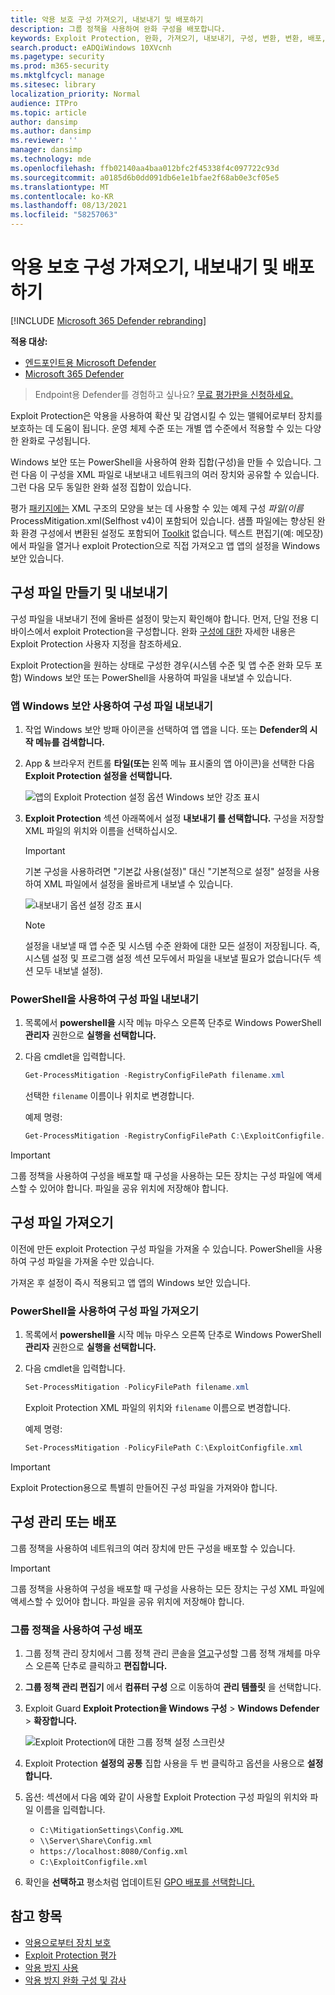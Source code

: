 ```yaml
---
title: 악용 보호 구성 가져오기, 내보내기 및 배포하기
description: 그룹 정책을 사용하여 완화 구성을 배포합니다.
keywords: Exploit Protection, 완화, 가져오기, 내보내기, 구성, 변환, 변환, 배포, 설치
search.product: eADQiWindows 10XVcnh
ms.pagetype: security
ms.prod: m365-security
ms.mktglfcycl: manage
ms.sitesec: library
localization_priority: Normal
audience: ITPro
ms.topic: article
author: dansimp
ms.author: dansimp
ms.reviewer: ''
manager: dansimp
ms.technology: mde
ms.openlocfilehash: ffb02140aa4baa012bfc2f45338f4c097722c93d
ms.sourcegitcommit: a0185d6b0dd091db6e1e1bfae2f68ab0e3cf05e5
ms.translationtype: MT
ms.contentlocale: ko-KR
ms.lasthandoff: 08/13/2021
ms.locfileid: "58257063"
---
```

# <a name="import-export-and-deploy-exploit-protection-configurations"></a>악용 보호 구성 가져오기, 내보내기 및 배포하기

[!INCLUDE [Microsoft 365 Defender rebranding](../../includes/microsoft-defender.md)]


**적용 대상:**
- [엔드포인트용 Microsoft Defender](https://go.microsoft.com/fwlink/p/?linkid=2154037)
- [Microsoft 365 Defender](https://go.microsoft.com/fwlink/?linkid=2118804)

> Endpoint용 Defender를 경험하고 싶나요? [무료 평가판을 신청하세요.](https://signup.microsoft.com/create-account/signup?products=7f379fee-c4f9-4278-b0a1-e4c8c2fcdf7e&ru=https://aka.ms/MDEp2OpenTrial?ocid=docs-wdatp-exposedapis-abovefoldlink)

Exploit Protection은 악용을 사용하여 확산 및 감염시킬 수 있는 맬웨어로부터 장치를 보호하는 데 도움이 됩니다. 운영 체제 수준 또는 개별 앱 수준에서 적용할 수 있는 다양한 완화로 구성됩니다.

Windows 보안 또는 PowerShell을 사용하여 완화 집합(구성)을 만들 수 있습니다. 그런 다음 이 구성을 XML 파일로 내보내고 네트워크의 여러 장치와 공유할 수 있습니다. 그런 다음 모두 동일한 완화 설정 집합이 있습니다.

평가 [패키지에는](https://demo.wd.microsoft.com/Page/EP) XML 구조의 모양을 보는 데 사용할 수 있는 예제 구성 *파일(이름* ProcessMitigation.xml(Selfhost v4)이 포함되어 있습니다. 샘플 파일에는 향상된 완화 환경 구성에서 변환된 설정도 포함되어 [Toolkit](https://support.microsoft.com/help/2458544/the-enhanced-mitigation-experience-toolkit) 없습니다. 텍스트 편집기(예: 메모장)에서 파일을 열거나 exploit Protection으로 직접 가져오고 앱 앱의 설정을 Windows 보안 있습니다.

## <a name="create-and-export-a-configuration-file"></a>구성 파일 만들기 및 내보내기

구성 파일을 내보내기 전에 올바른 설정이 맞는지 확인해야 합니다. 먼저, 단일 전용 디바이스에서 exploit Protection을 구성합니다. 완화 [구성에 대한](customize-exploit-protection.md) 자세한 내용은 Exploit Protection 사용자 지정을 참조하세요.

Exploit Protection을 원하는 상태로 구성한 경우(시스템 수준 및 앱 수준 완화 모두 포함) Windows 보안 또는 PowerShell을 사용하여 파일을 내보낼 수 있습니다.

### <a name="use-the-windows-security-app-to-export-a-configuration-file"></a>앱 Windows 보안 사용하여 구성 파일 내보내기

1. 작업 Windows 보안 방패 아이콘을 선택하여 앱 앱을 니다. 또는 **Defender의 시작 메뉴를 검색합니다.**

2. App & 브라우저 컨트롤 **타일(또는** 왼쪽 메뉴 표시줄의 앱 아이콘)을 선택한 다음 **Exploit Protection 설정을 선택합니다.**

    ![앱의 Exploit Protection 설정 옵션 Windows 보안 강조 표시](../../media/wdsc-exp-prot.png)

3. **Exploit Protection** 섹션 아래쪽에서 설정 **내보내기 를 선택합니다.** 구성을 저장할 XML 파일의 위치와 이름을 선택하십시오.

    > [!IMPORTANT]
    > 기본 구성을 사용하려면 "기본값 사용(설정)" 대신 "기본적으로 설정" 설정을 사용하여 XML 파일에서 설정을 올바르게 내보낼 수 있습니다.

    ![내보내기 옵션 설정 강조 표시](../../media/wdsc-exp-prot-export.png)

    > [!NOTE]
    > 설정을 내보낼 때 앱 수준 및 시스템 수준 완화에 대한 모든 설정이 저장됩니다. 즉, 시스템 설정 및 프로그램 설정 섹션  모두에서  파일을 내보낼 필요가 없습니다(두 섹션 모두 내보낼 설정).

### <a name="use-powershell-to-export-a-configuration-file"></a>PowerShell을 사용하여 구성 파일 내보내기

1. 목록에서 **powershell을** 시작 메뉴 마우스 오른쪽 단추로 Windows PowerShell **관리자** 권한으로 **실행을 선택합니다.**
2. 다음 cmdlet을 입력합니다.

    ```PowerShell
    Get-ProcessMitigation -RegistryConfigFilePath filename.xml
    ```

    선택한 `filename` 이름이나 위치로 변경합니다.

    예제 명령:

    ```powershell
    Get-ProcessMitigation -RegistryConfigFilePath C:\ExploitConfigfile.xml
    ```

> [!IMPORTANT]
> 그룹 정책을 사용하여 구성을 배포할 때 구성을 사용하는 모든 장치는 구성 파일에 액세스할 수 있어야 합니다. 파일을 공유 위치에 저장해야 합니다.

## <a name="import-a-configuration-file"></a>구성 파일 가져오기

이전에 만든 exploit Protection 구성 파일을 가져올 수 있습니다. PowerShell을 사용하여 구성 파일을 가져올 수만 있습니다.

가져온 후 설정이 즉시 적용되고 앱 앱의 Windows 보안 있습니다.

### <a name="use-powershell-to-import-a-configuration-file"></a>PowerShell을 사용하여 구성 파일 가져오기

1. 목록에서 **powershell을** 시작 메뉴 마우스 오른쪽 단추로 Windows PowerShell **관리자** 권한으로 **실행을 선택합니다.**
2. 다음 cmdlet을 입력합니다.

    ```PowerShell
    Set-ProcessMitigation -PolicyFilePath filename.xml
    ```

    Exploit Protection XML 파일의 위치와 `filename` 이름으로 변경합니다.

    예제 명령:

    ```powershell
    Set-ProcessMitigation -PolicyFilePath C:\ExploitConfigfile.xml
    ```

> [!IMPORTANT]
> Exploit Protection용으로 특별히 만들어진 구성 파일을 가져와야 합니다.

## <a name="manage-or-deploy-a-configuration"></a>구성 관리 또는 배포

그룹 정책을 사용하여 네트워크의 여러 장치에 만든 구성을 배포할 수 있습니다.

> [!IMPORTANT]
> 그룹 정책을 사용하여 구성을 배포할 때 구성을 사용하는 모든 장치는 구성 XML 파일에 액세스할 수 있어야 합니다. 파일을 공유 위치에 저장해야 합니다.

### <a name="use-group-policy-to-distribute-the-configuration"></a>그룹 정책을 사용하여 구성 배포

1. 그룹 정책 관리 장치에서 그룹 정책 관리 콘솔을 [열고](/previous-versions/windows/desktop/gpmc/group-policy-management-console-portal)구성할 그룹 정책 개체를 마우스 오른쪽 단추로 클릭하고 **편집합니다.**

2. **그룹 정책 관리 편집기** 에서 **컴퓨터 구성** 으로 이동하여 **관리 템플릿** 을 선택합니다.

3. Exploit Guard **Exploit Protection을 Windows 구성**  >  **Windows Defender**  >  **확장합니다.**

    ![Exploit Protection에 대한 그룹 정책 설정 스크린샷](../../media/exp-prot-gp.png)

4. Exploit Protection **설정의 공통** 집합 사용을 두 번 클릭하고 옵션을 사용으로 **설정합니다.**

5. 옵션:  섹션에서 다음 예와 같이 사용할 Exploit Protection 구성 파일의 위치와 파일 이름을 입력합니다.

    - `C:\MitigationSettings\Config.XML`
    - `\\Server\Share\Config.xml`
    - `https://localhost:8080/Config.xml`
    - `C:\ExploitConfigfile.xml`

6. 확인을 **선택하고** 평소처럼 업데이트된 [GPO 배포를 선택합니다.](/windows/win32/srvnodes/group-policy)

## <a name="see-also"></a>참고 항목

- [악용으로부터 장치 보호](exploit-protection.md)
- [Exploit Protection 평가](evaluate-exploit-protection.md)
- [악용 방지 사용](enable-exploit-protection.md)
- [악용 방지 완화 구성 및 감사](customize-exploit-protection.md)
